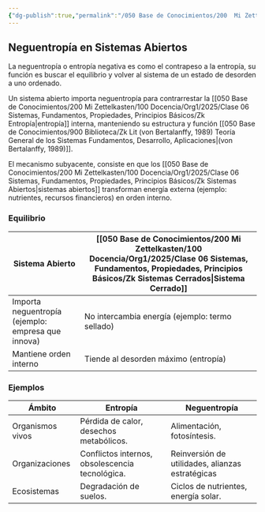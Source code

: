 ```yaml
---
{"dg-publish":true,"permalink":"/050 Base de Conocimientos/200  Mi Zettelkasten/100 Docencia/Org1/2025/Clase 12 Entropía y Neguentropía/Zk Entropía y Neguentropía (Neguentropía en Sistemas Abiertos)/","tags":["digitalGarden"]}
---
```


## Neguentropía en Sistemas Abiertos

La neguentropía o entropía negativa es como el contrapeso a la entropía, su función es buscar el equilibrio y volver al sistema de un estado de desorden a uno ordenado.

Un sistema abierto importa neguentropía para contrarrestar la [[050 Base de Conocimientos/200  Mi Zettelkasten/100 Docencia/Org1/2025/Clase 06 Sistemas, Fundamentos, Propiedades, Principios Básicos/Zk Entropía\|entropía]] interna, manteniendo su estructura y función [[050 Base de Conocimientos/900 Biblioteca/Zk Lit (von Bertalanffy, 1989) Teoría General de los Sistemas Fundamentos, Desarrollo, Aplicaciones\|(von Bertalanffy, 1989)]].

El mecanismo subyacente, consiste en que los [[050 Base de Conocimientos/200  Mi Zettelkasten/100 Docencia/Org1/2025/Clase 06 Sistemas, Fundamentos, Propiedades, Principios Básicos/Zk Sistemas Abiertos\|sistemas abiertos]] transforman energía externa (ejemplo: nutrientes, recursos financieros) en orden interno.

### Equilibrio

| Sistema Abierto                                    | **[[050 Base de Conocimientos/200  Mi Zettelkasten/100 Docencia/Org1/2025/Clase 06 Sistemas, Fundamentos, Propiedades, Principios Básicos/Zk Sistemas Cerrados\|Sistema Cerrado]]**   |
| -------------------------------------------------- | ----------------------------------------------- |
| Importa neguentropía (ejemplo: empresa que innova) | No intercambia energía (ejemplo: termo sellado) |
| Mantiene orden interno                             | Tiende al desorden máximo (entropía)            |

### Ejemplos


| Ámbito           | Entropía                                        | Neguentropía                                     |
| ---------------- | ----------------------------------------------- | ------------------------------------------------ |
| Organismos vivos | Pérdida de calor, desechos metabólicos.         | Alimentación, fotosíntesis.                      |
| Organizaciones   | Conflictos internos, obsolescencia tecnológica. | Reinversión de utilidades, alianzas estratégicas |
| Ecosistemas      | Degradación de suelos.                          | Ciclos de nutrientes, energía solar.             |

